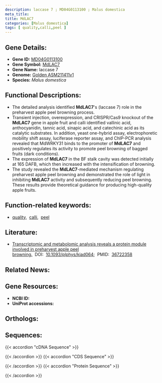 ```yaml
---
description: laccase 7 ; MD04G0113100 ; Malus domestica
meta_title:
title: MdLAC7
categories: [Malus domestica]
tags: [ quality,calli,peel ]
---
```


## Gene Details:
- **Gene ID:**	[MD04G0113100]()
- **Gene Symbol:** <u>MdLAC7</u>
- **Gene Name:** laccase 7
- **Genome:** [Golden ASM211411v1](https://ensembl.gramene.org/Malus_domestica_golden/Info/Index)
- **Species:** *Malus domestica*

## Functional Descriptions:
   - The detailed analysis identified **MdLAC7**'s (laccase 7) role in the preharvest apple peel browning process.
   - Transient injection, overexpression, and CRISPR/Cas9 knockout of the **MdLAC7** gene in apple fruit and calli identified vallinic acid, anthocyanidin, tannic acid, sinapic acid, and catechinic acid as its catalytic substrates. In addition, yeast one-hybrid assay, electrophoretic mobility shift assay, luciferase reporter assay, and ChIP-PCR analysis revealed that MdWRKY31 binds to the promoter of **MdLAC7** and positively regulates its activity to promote peel browning of bagged fruits (dark conditions).
   - The expression of **MdLAC7** in the BF stalk cavity was detected initially at 165 DAFB, which then increased with the intensification of browning.
   - The study revealed the **MdLAC7**-mediated mechanism regulating preharvest apple peel browning and demonstrated the role of light in inhibiting **MdLAC7** activity and subsequently reducing peel browning. These results provide theoretical guidance for producing high-quality apple fruits.

## Function-related keywords:
   - [quality](/tags/quality/),&nbsp;&nbsp;[calli](/tags/calli/),&nbsp;&nbsp;[peel](/tags/peel/)

## Literature:
   - [Transcriptomic and metabolomic analysis reveals a protein module involved in preharvest apple peel browning.](https://doi.org/10.1093/plphys/kiad064)&nbsp;&nbsp;DOI:&nbsp;&nbsp;[10.1093/plphys/kiad064](https://doi.org/10.1093/plphys/kiad064);&nbsp;&nbsp;PMID:&nbsp;&nbsp;[36722358](https://pubmed.ncbi.nlm.nih.gov/36722358/)

## Related News:

## Gene Resources:
- **NCBI ID:**  [](https://www.ncbi.nlm.nih.gov/gene/?term=)
- **UniProt accessions:**  [](https://www.uniprot.org/uniprotkb//entry)

## Orthologs:

## Sequences:
{{< accordion "cDNA Sequence" >}}

{{< /accordion >}}
{{< accordion "CDS Sequence" >}}

{{< /accordion >}}
{{< accordion "Protein Sequence" >}}

{{< /accordion >}}
